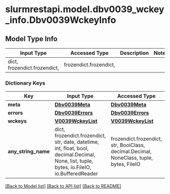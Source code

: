 # slurmrestapi.model.dbv0039_wckey_info.Dbv0039WckeyInfo

## Model Type Info
Input Type | Accessed Type | Description | Notes
------------ | ------------- | ------------- | -------------
dict, frozendict.frozendict,  | frozendict.frozendict,  |  | 

### Dictionary Keys
Key | Input Type | Accessed Type | Description | Notes
------------ | ------------- | ------------- | ------------- | -------------
**meta** | [**Dbv0039Meta**](Dbv0039Meta.md) | [**Dbv0039Meta**](Dbv0039Meta.md) |  | [optional] 
**errors** | [**Dbv0039Errors**](Dbv0039Errors.md) | [**Dbv0039Errors**](Dbv0039Errors.md) |  | [optional] 
**wckeys** | [**V0039WckeyList**](V0039WckeyList.md) | [**V0039WckeyList**](V0039WckeyList.md) |  | [optional] 
**any_string_name** | dict, frozendict.frozendict, str, date, datetime, int, float, bool, decimal.Decimal, None, list, tuple, bytes, io.FileIO, io.BufferedReader | frozendict.frozendict, str, BoolClass, decimal.Decimal, NoneClass, tuple, bytes, FileIO | any string name can be used but the value must be the correct type | [optional]

[[Back to Model list]](../../README.md#documentation-for-models) [[Back to API list]](../../README.md#documentation-for-api-endpoints) [[Back to README]](../../README.md)

